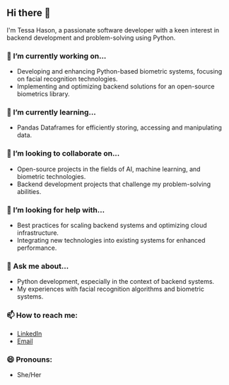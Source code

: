 ## Hi there 👋

I'm Tessa Hason, a passionate software developer with a keen interest in backend development and problem-solving using Python. 
### 🔭 I’m currently working on...
- Developing and enhancing Python-based biometric systems, focusing on facial recognition technologies.
- Implementing and optimizing backend solutions for an open-source biometrics library.

### 🌱 I’m currently learning...
- Pandas Dataframes for efficiently storing, accessing and manipulating data.

### 👯 I’m looking to collaborate on...
- Open-source projects in the fields of AI, machine learning, and biometric technologies.
- Backend development projects that challenge my problem-solving abilities.

### 🤔 I’m looking for help with...
- Best practices for scaling backend systems and optimizing cloud infrastructure.
- Integrating new technologies into existing systems for enhanced performance.

### 💬 Ask me about...
- Python development, especially in the context of backend systems.
- My experiences with facial recognition algorithms and biometric systems.

### 📫 How to reach me:
- [LinkedIn](https://www.linkedin.com/in/tessahason)
- [Email](mailto:tessamhason@gmail.com)

### 😄 Pronouns:
- She/Her
